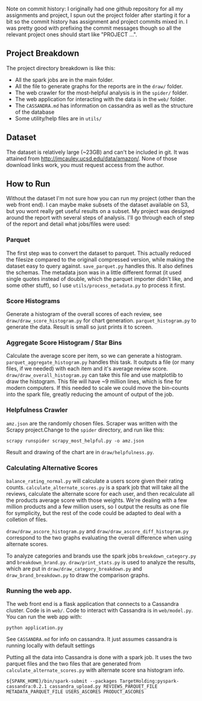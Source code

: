 Note on commit history:
I originally had one github repository for all my assignments and project, I spun out the project folder after starting it for a bit so the commit history has assignment and project commits mixed in. I was pretty good with prefixing the commit messages though so all the relevant project ones should start like "PROJECT ...".

## Project Breakdown

The project directory breakdown is like this:
- All the spark jobs are in the main folder.
- All the file to generate graphs for the reports are in the ```draw/``` folder.
- The web crawler for the most-helpful analysis is in the ```spider/``` folder.
- The web application for interacting with the data is in the ```web/``` folder.
- The ```CASSANDRA.md``` has information on cassandra as well as the structure of the database
- Some utility/help files are in ```utils/```

## Dataset

The dataset is relatively large (~23GB) and can't be included in git. It was attained from http://jmcauley.ucsd.edu/data/amazon/. None of those download links work, you must request access from the author.

## How to Run

Without the dataset I'm not sure how you can run my project (other than the web front end). I can maybe make subsets of the dataset available on S3, but you wont really get useful results on a subset. My project was designed around the report with several steps of analysis. I'll go through each of step of the report and detail what jobs/files were used:

### Parquet
The first step was to convert the dataset to parquet. This actually reduced the filesize compared to the originall compressed version, while making the dataset easy to query against. ```save_parquet.py``` handles this. It also defines the schemas. The metadata json was in a little different format (it used single quotes instead of double, which the parquet importer didn't like, and some other stuff), so I use ```utils/process_metadata.py``` to process it first.

### Score Histograms
Generate a histogram of the overall scores of each review, see ```draw/draw_score_histogram.py``` for chart generation. ```parquet_histogram.py``` to generate the data. Result is small so just prints it to screen.

### Aggregate Score Histogram / Star Bins
Calculate the average score per item, so we can generate a histogram. ```parquet_aggregate_histogram.py``` handles this task. It outputs a file (or many files, if we needed) with each item and it's average review score. ```draw/draw_overall_histogram.py``` can take this file and use matplotlib to draw the histogram. This file will have ~9 million lines, which is fine for modern computers. If this needed to scale we could move the bin-counts into the spark file, greatly reducing the amount of output of the job. 

### Helpfulness Crawler
```amz.json``` are the randomly chosen files. Scraper was written with the Scrapy project.Change to the ```spider``` directory, and run like this:
```
scrapy runspider scrapy_most_helpful.py -o amz.json
```
Result and drawing of the chart are in ```draw/helpfulness.py```.

### Calculating Alternative Scores
```balance_rating_normal.py``` will calculate a users score given their rating counts. ```calculate_alternate_scores.py``` is a spark job that will take all the reviews, calculate the alternate score for each user, and then recalculate all the products average score with those weights. We're dealing with a few million products and a few million users, so I output the results as one file for symplicity, but the rest of the code could be adapted to deal with a colletion of files.

```draw/draw_ascore_histogram.py``` and ```draw/draw_ascore_diff_histogram.py``` correspond to the two graphs evaluating the overall difference when using alternate scores.

To analyze categories and brands use the spark jobs ```breakdown_category.py``` and ```breakdown_brand.py```. ```draw/print_stats.py``` is used to analyze the results, which are put in ```draw/draw_category_breakdown.py``` and ```draw_brand_breakdown.py``` to draw the comparison graphs.

### Running the web app.
The web front end is a flask application that connects to a Cassandra cluster. Code is in ```web/```. Code to interact with Cassandra is in ```web/model.py```. You can run the web app with:
```
python application.py
```

See ```CASSANDRA.md``` for info on cassandra. It just assumes cassandra is running locally with default settings

Putting all the data into Cassandra is done with a spark job. It uses the two parquet files and the two files that are generated from ```calculate_alternate_scores.py``` with alternate score sna histogram info.

```
${SPARK_HOME}/bin/spark-submit --packages TargetHolding:pyspark-cassandra:0.2.1 cassandra_upload.py REVIEWS_PARQUET_FILE METADATA_PARQUET_FILE USERS_ASCORES PRODUCT_ASCORES
```